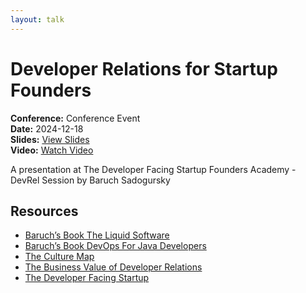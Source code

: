 ```yaml
---
layout: talk
---
```


# Developer Relations for Startup Founders

**Conference:** Conference Event  
**Date:** 2024-12-18  
**Slides:** [View Slides](https://drive.google.com/file/d/1XG1vaYjlC-CI9i_NQmk_RoUiM7PRil2u/view)  
**Video:** [Watch Video](https://youtu.be/95ILNUaUAO4)  

A presentation at The Developer Facing Startup Founders Academy - DevRel Session  by 
                    Baruch Sadogursky

## Resources

- [Baruch’s Book The Liquid Software](https://amzn.to/3P19Wbu)
- [Baruch’s Book DevOps For Java Developers](https://amzn.to/4fokFr5)
- [The Culture Map](https://amzn.to/41LxVDj)
- [The Business Value of Developer Relations](https://amzn.to/3DnpLH3)
- [The Developer Facing Startup](https://amzn.to/3OZATMR)

<!-- Source: https://speaking.jbaru.ch/tPC2jl/developer-relations-for-startup-founders -->
